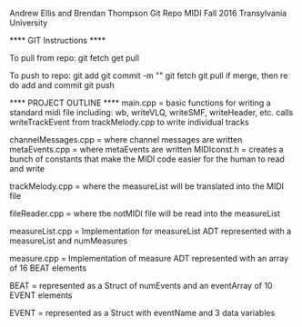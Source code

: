 Andrew Ellis and Brendan Thompson Git Repo
MIDI Fall 2016 Transylvania University

**** GIT Instructions ****

To pull from repo:
	git fetch
	get pull

To push to repo:
	git add <files>
	git commit -m "<commit message>"
	git fetch
	git pull
	<manual merge if necessary>
		if merge, then re do add and commit
	git push

**** PROJECT OUTLINE ****
main.cpp = basic functions for writing a standard midi file
    including: wb, writeVLQ, writeSMF, writeHeader, etc.
    calls writeTrackEvent from trackMelody.cpp to write individual tracks

channelMessages.cpp = where channel messages are written
metaEvents.cpp = where metaEvents are written
MIDIconst.h = creates a bunch of constants that make the MIDI code easier for the human to read and write

trackMelody.cpp = where the measureList will be translated into the MIDI file

fileReader.cpp = where the notMIDI file will be read into the measureList

measureList.cpp = Implementation for measureList ADT
	represented with a measureList and numMeasures

measure.cpp = Implementation of measure ADT
	represented with an array of 16 BEAT elements

BEAT = represented as a Struct of numEvents and an eventArray of 10 EVENT elements

EVENT = represented as a Struct with eventName and 3 data variables



